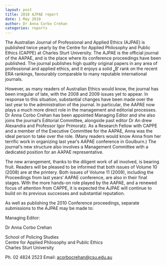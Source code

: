 ```yaml
---
layout: post
title: 2010 AJPAE report
date: 1 May 2010
author: Dr Anna Corbo Crehan
categories: reports
---
```


The Australian Journal of Professional and Applied Ethics (AJPAE) is published twice yearly by the Centre for Applied Philosophy and Public Ethics (CAPPE) at Charles Sturt University. The AJPAE is the official journal of the AAPAE, and is the place where its conference proceedings have been published. The journal publishes high quality original papers in any area of professional and applied ethics, and it enjoys a solid ‗B‘ rank on the recent ERA rankings, favourably comparable to many reputable international journals.

However, as many readers of Australian Ethics would know, the journal has been irregular of late, with the 2008 and 2009 issues yet to appear. In response to this situation, substantial changes have been made over the last year to the administration of the journal. In particular, the AAPAE now plays a much more direct role in the management and editorial processes. Dr Anna Corbo Crehan has been appointed Managing Editor and she also joins the journal‘s Editorial Committee, alongside past editor Dr An drew Alexandra and Professor Igor Primoratz. As a Research Fellow with CAPPE and a member of the Executive Committee for the AAPAE, Anna was the ideal person to take over the role. (Many readers would know Anna from her terrific work in organizing last year‘s AAPAE conference in Goulburn.) The journal‘s new structure also involves a Management Committee with a dedicated position for an AAPAE representative.

The new arrangement, thanks to the diligent work of all involved, is bearing fruit. Readers will be pleased to be informed that both issues of Volume 10 (2008) are at the printery. Both issues of Volume 11 (2009), including the Proceedings from last years‘ AAPAE conference, are also in their final stages. With the more hands-on role played by the AAPAE, and a renewed focus of attention from CAPPE, it is expected the AJPAE will continue to build on its previous successes and substantial reputation.

As well as publishing the 2010 Conference proceedings, separate submissions to the AJPAE may be made to:

Managing Editor:

Dr Anna Corbo Crehan

School of Policing Studies  
Centre for Applied Philosophy and Public Ethics  
Charles Sturt University  

Ph. 02 4824 2523
Email: acorbocrehan@csu.edu.au
